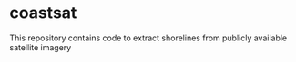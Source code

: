 # coastsat
This repository contains code to extract shorelines from publicly available satellite imagery
